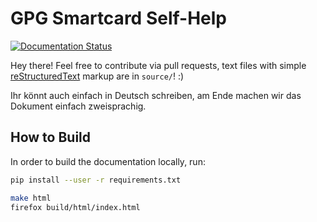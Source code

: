 GPG Smartcard Self-Help
=======================

[![Documentation Status](https://readthedocs.org/projects/gpg_smartcard/badge/?version=latest)](http://gpg-smartcard.readthedocs.io)

Hey there!
Feel free to contribute via pull requests, text files with simple [reStructuredText](http://www.sphinx-doc.org/en/stable/rest.html) markup are in `source/`! :)

Ihr könnt auch einfach in Deutsch schreiben, am Ende machen wir das Dokument einfach zweisprachig.

How to Build
------------

In order to build the documentation locally, run:

```bash
pip install --user -r requirements.txt

make html
firefox build/html/index.html
```
